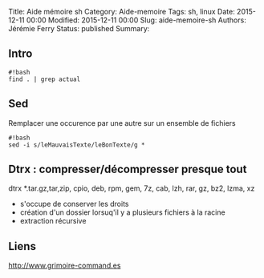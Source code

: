 Title: Aide mémoire sh
Category: Aide-memoire
Tags: sh, linux
Date: 2015-12-11 00:00
Modified: 2015-12-11 00:00
Slug: aide-memoire-sh
Authors: Jérémie Ferry
Status: published
Summary:

## Intro

    #!bash
    find . | grep actual

## Sed

Remplacer une occurence par une autre sur un ensemble de fichiers

    #!bash
    sed -i s/leMauvaisTexte/leBonTexte/g *

## Dtrx : compresser/décompresser presque tout

dtrx *.tar.gz,tar,zip, cpio, deb, rpm, gem, 7z, cab, lzh, rar, gz, bz2, lzma, xz

- s'occupe de conserver les droits
- création d'un dossier lorsuq'il y a plusieurs fichiers à la racine
- extraction récursive

## Liens

http://www.grimoire-command.es
